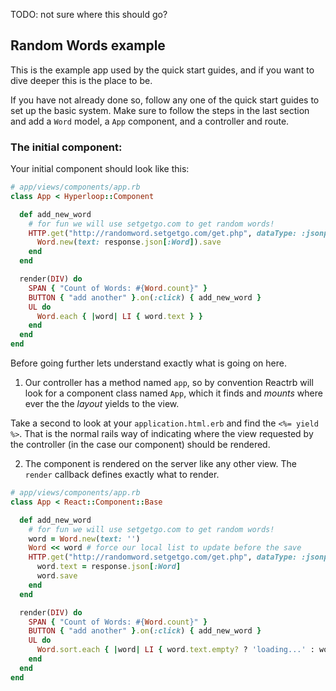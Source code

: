 TODO: not sure where this should go?

## Random Words example

This is the example app used by the quick start guides, and if you want to dive deeper this is the place to be.

If you have not already done so, follow any one of the quick start guides to set up the basic system.  Make sure to follow the steps in the last section and add a `Word` model, a `App` component, and a controller and route.

### The initial component:

Your initial component should look like this:

```ruby
# app/views/components/app.rb
class App < Hyperloop::Component

  def add_new_word
    # for fun we will use setgetgo.com to get random words!
    HTTP.get("http://randomword.setgetgo.com/get.php", dataType: :jsonp) do |response|
      Word.new(text: response.json[:Word]).save
    end
  end

  render(DIV) do
    SPAN { "Count of Words: #{Word.count}" }
    BUTTON { "add another" }.on(:click) { add_new_word }
    UL do
      Word.each { |word| LI { word.text } }
    end
  end
end
```

Before going further lets understand exactly what is going on here.

1) Our controller has a method named `app`, so by convention Reactrb will look for a
component class named `App`, which it finds and *mounts* where ever the the *layout* yields to the view.  

Take a second to look at your `application.html.erb` and find the `<%= yield %>`.  That is the normal rails way of
indicating where the view requested by the controller (in the case our component) should be rendered.

2) The component is rendered on the server like any other view.  The `render` callback defines exactly what to render.  


```ruby
# app/views/components/app.rb
class App < React::Component::Base

  def add_new_word
    # for fun we will use setgetgo.com to get random words!
    word = Word.new(text: '')
    Word << word # force our local list to update before the save
    HTTP.get("http://randomword.setgetgo.com/get.php", dataType: :jsonp) do |response|
      word.text = response.json[:Word]
      word.save
    end
  end

  render(DIV) do
    SPAN { "Count of Words: #{Word.count}" }
    BUTTON { "add another" }.on(:click) { add_new_word }
    UL do
      Word.sort.each { |word| LI { word.text.empty? ? 'loading...' : word.text } }
    end
  end
end
```
